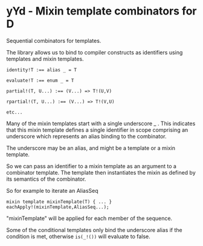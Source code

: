# yYd - Mixin template combinators for D

Sequential combinators for templates.

The library allows us to bind to compiler constructs as identifiers
using templates and mixin templates.


```
identity!T :== alias _ = T

evaluate!T :== enum _ = T

partial!(T, U...) :== (V...) => T!(U,V)

rpartial!(T, U...) :== (V...) => T!(V,U)

etc...
```

Many of the mixin templates start with a single underscore _ .
This indicates that this mixin template defines a single identifier
in scope comprising an underscore which represents an alias binding
to the combinator. 

The underscore may be an alias, and might be a template or a mixin template.

So we can pass an identifier to a mixin template as an argument to
a combinator template. The template then instantiates the mixin as 
defined by its semantics of the combinator.

So for example to iterate an AliasSeq

```
mixin template mixinTemplate(T) { ... }
eachApply!(mixinTemplate,AliasSeq...);
```

"mixinTemplate" will be applied for each member of the sequence.



Some of the conditional templates only bind
the underscore alias if the condition is met, otherwise 
`is(_!())`
will evaluate to false.


